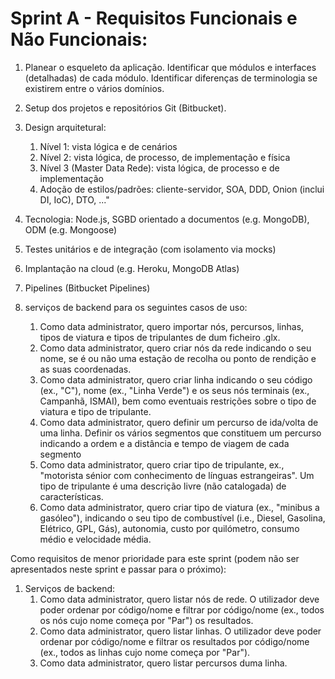 # Sprint A - Requisitos Funcionais e Não Funcionais:

1.	Planear o esqueleto da aplicação. Identificar que módulos e interfaces (detalhadas) de cada módulo. Identificar diferenças de terminologia se existirem entre o vários domínios.
2.	Setup dos projetos e repositórios Git (Bitbucket).
3.	Design arquitetural:
    1.	Nível 1: vista lógica e de cenários
    2.	Nível 2: vista lógica, de processo, de implementação e física
    3.	Nível 3 (Master Data Rede): vista lógica, de processo e de implementação
    4.	Adoção de estilos/padrões: cliente-servidor, SOA, DDD, Onion (inclui DI, IoC), DTO, ..."

4.	Tecnologia: Node.js, SGBD orientado a documentos (e.g. MongoDB), ODM (e.g. Mongoose)
5.	Testes unitários e de integração (com isolamento via mocks)
6.	Implantação na cloud (e.g. Heroku, MongoDB Atlas)
7.	Pipelines (Bitbucket Pipelines)
8.	serviços de backend para os seguintes casos de uso:
    1.	Como data administrator, quero importar nós, percursos, linhas, tipos de viatura e tipos de tripulantes de dum ficheiro .glx. 
    2.	Como data administrator, quero criar nós da rede indicando o seu nome, se é ou não uma estação de recolha ou ponto de rendição e as suas coordenadas. 
    3.	Como data administrator, quero criar linha indicando o seu código (ex., "C"), nome (ex., "Linha Verde") e os seus nós terminais (ex., Campanhã, ISMAI), bem como eventuais restrições sobre o tipo de viatura e tipo de tripulante. 
    4.	Como data administrator, quero definir um percurso de ida/volta de uma linha. Definir os vários segmentos que constituem um percurso indicando a ordem e a distância e tempo de viagem de cada segmento 
    5.	Como data administrator, quero criar tipo de tripulante, ex., "motorista sénior com conhecimento de línguas estrangeiras". Um tipo de tripulante é uma descrição livre (não catalogada) de características. 
    6.	Como data administrator, quero criar tipo de viatura (ex., "minibus a gasóleo"), indicando o seu tipo de combustível (i.e., Diesel, Gasolina, Elétrico, GPL, Gás), autonomia, custo por quilómetro, consumo médio e velocidade média.  

Como requisitos de menor prioridade para este sprint (podem não ser apresentados neste sprint e passar para o próximo):
1.	Serviços de backend:
    1.	Como data administrator, quero listar nós de rede. O utilizador deve poder ordenar por código/nome e filtrar por código/nome (ex., todos os nós cujo nome começa por "Par") os resultados.
    2.	Como data administrator, quero listar linhas. O utilizador deve poder ordenar por código/nome e filtrar os resultados por código/nome (ex., todos as linhas cujo nome começa por "Par").
    3.	Como data administrator, quero listar percursos duma linha.
